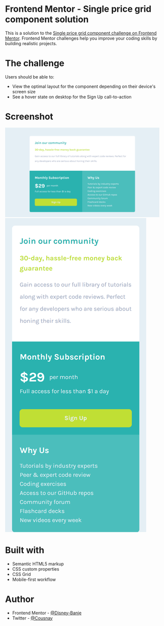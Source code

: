 # Frontend Mentor - Single price grid component solution

This is a solution to the [Single price grid component challenge on Frontend Mentor](https://www.frontendmentor.io/challenges/single-price-grid-component-5ce41129d0ff452fec5abbbc). Frontend Mentor challenges help you improve your coding skills by building realistic projects.

# The challenge

Users should be able to:

- View the optimal layout for the component depending on their device's screen size
- See a hover state on desktop for the Sign Up call-to-action

# Screenshot

![image](screenshots/localhost_5500_.png)
![image](screenshots/localhost_5500_%20(2).png)

# Built with

- Semantic HTML5 markup
- CSS custom properties
- CSS Grid
- Mobile-first workflow

# Author

- Frontend Mentor - [@Disney-Banje](https://www.frontendmentor.io/profile/Disney-Banje)
- Twitter - [@Cousnay](https://twitter.com/Cousnay)